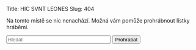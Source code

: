 Title: HIC SVNT LEONES
Slug: 404

Na tomto místě se nic nenachází. Možná vám pomůže prohrábnout lístky hráběmi.

<form action="https://www.google.com/cse" id="cse-search-box">
    <input type="hidden" name="cx" value="011917998094738623377:qowdxfpbkv4">
    <input type="hidden" name="ie" value="UTF-8">
    <input type="search" name="q" size="31" placeholder="Hledat">
    <button type="submit" name="sa">Prohrabat</button>
</form>